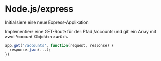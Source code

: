 # Node.js/express

Initialisiere eine neue Express-Applikation

Implementiere eine GET-Route für den Pfad /accounts und gib ein Array mit zwei Account-Objekten zurück.

```js
app.get('/accounts', function(request, response) {
  response.json(...);
})
```
